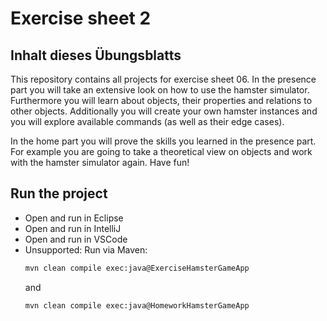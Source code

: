 # Exercise sheet 2

## Inhalt dieses Übungsblatts
This repository contains all projects for exercise sheet 06.
In the presence part you will take an extensive look on how to use the hamster simulator. 
Furthermore you will learn about objects, their properties and relations to other objects.
Additionally you will create your own hamster instances and you will explore available commands (as well as their edge cases).

In the home part you will prove the skills you learned in the presence part. 
For example you are going to take a theoretical view on objects and work with the hamster simulator again. 
Have fun!

## Run the project
- Open and run in Eclipse
- Open and run in IntelliJ
- Open and run in VSCode
- Unsupported: Run via Maven:
  ```sh
  mvn clean compile exec:java@ExerciseHamsterGameApp
  ```
  and
  ```sh
  mvn clean compile exec:java@HomeworkHamsterGameApp
  ```